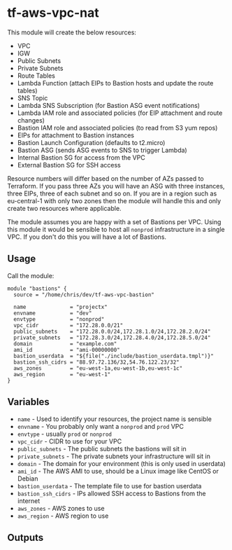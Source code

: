 # tf-aws-vpc-nat

This module will create the below resources:

- VPC
- IGW
- Public Subnets
- Private Subnets
- Route Tables
- Lambda Function (attach EIPs to Bastion hosts and update the route tables)
- SNS Topic
- Lambda SNS Subscription (for Bastion ASG event notifications)
- Lambda IAM role and associated policies (for EIP attachment and route changes)
- Bastion IAM role and associated policies (to read from S3 yum repos)
- EIPs for attachment to Bastion instances
- Bastion Launch Configuration (defaults to t2.micro)
- Bastion ASG (sends ASG events to SNS to trigger Lambda)
- Internal Bastion SG for access from the VPC
- External Bastion SG for SSH access

Resource numbers will differ based on the number of AZs passed to Terraform.
If you pass three AZs you will have an ASG with three instances, three EIPs,
three of each subnet and so on. If you are in a region such as eu-central-1
with only two zones then the module will handle this and only create two
resources where applicable.

The module assumes you are happy with a set of Bastions per VPC. Using this
module it would be sensible to host all `nonprod` infrastructure in a single
VPC. If you don't do this you will have a lot of Bastions.

## Usage

Call the module:

```
module "bastions" {
  source = "/home/chris/dev/tf-aws-vpc-bastion"

  name              = "projectx"
  envname           = "dev"
  envtype           = "nonprod"
  vpc_cidr          = "172.28.0.0/21"
  public_subnets    = "172.28.0.0/24,172.28.1.0/24,172.28.2.0/24"
  private_subnets   = "172.28.3.0/24,172.28.4.0/24,172.28.5.0/24"
  domain            = "example.com"
  ami_id            = "ami-00000000"
  bastion_userdata  = "${file("./include/bastion_userdata.tmpl")}"
  bastion_ssh_cidrs = "88.97.72.136/32,54.76.122.23/32"
  aws_zones         = "eu-west-1a,eu-west-1b,eu-west-1c"
  aws_region        = "eu-west-1"
}
```

## Variables
- `name` - Used to identify your resources, the project name is sensible
- `envname` - You probably only want a `nonprod` and `prod` VPC
- `envtype` - usually `prod` or `nonprod`
- `vpc_cidr` - CIDR to use for your VPC
- `public_subnets` - The public subnets the bastions will sit in
- `private_subnets` - The private subnets your infrastructure will sit in
- `domain` - The domain for your environment (this is only used in userdata)
- `ami_id` - The AWS AMI to use, should be a Linux image like CentOS or Debian
- `bastion_userdata` - The template file to use for bastion userdata
- `bastion_ssh_cidrs` - IPs allowed SSH access to Bastions from the internet
- `aws_zones` - AWS zones to use
- `aws_region` - AWS region to use

## Outputs
